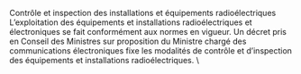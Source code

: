 Contrôle et inspection des installations et équipements radioélectriques
L’exploitation des équipements et installations radioélectriques et électroniques se fait conformément aux normes en vigueur.
Un décret pris en Conseil des Ministres sur proposition du Ministre chargé des communications électroniques fixe les modalités 	de contrôle et d’inspection des équipements et installations radioélectriques.
\